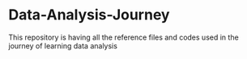 # Data-Analysis-Journey
This repository is having all the reference files and codes used in the journey of learning data analysis
